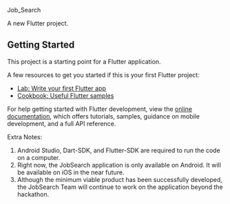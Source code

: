 Job_Search

A new Flutter project.

## Getting Started

This project is a starting point for a Flutter application.

A few resources to get you started if this is your first Flutter project:

- [Lab: Write your first Flutter app](https://docs.flutter.dev/get-started/codelab)
- [Cookbook: Useful Flutter samples](https://docs.flutter.dev/cookbook)

For help getting started with Flutter development, view the
[online documentation](https://docs.flutter.dev/), which offers tutorials,
samples, guidance on mobile development, and a full API reference.

Extra Notes:
1. Android Studio, Dart-SDK, and Flutter-SDK are required to run the code on a computer.
2. Right now, the JobSearch application is only available on Android. It will be available on iOS in the near future.
3. Although the minimum viable product has been successfully developed, the JobSearch Team will continue to work on the application beyond the hackathon.
